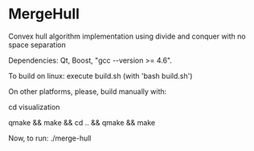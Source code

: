 MergeHull
=========

Convex hull algorithm implementation using divide and conquer with no space separation


Dependencies: Qt, Boost, "gcc --version >= 4.6".


To build on linux: execute build.sh (with 'bash build.sh')

On other platforms, please, build manually with:

cd visualization

qmake &&
make &&
cd .. &&
qmake &&
make


Now, to run: ./merge-hull